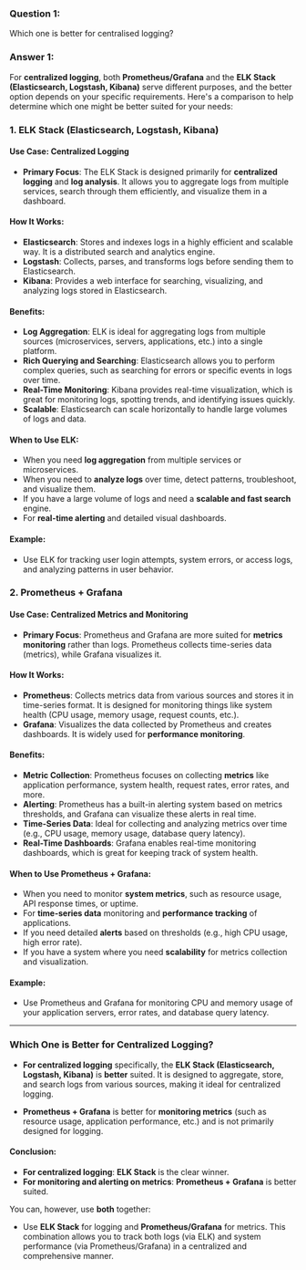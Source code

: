 ### Question 1:

Which one is better for centralised logging?

### Answer 1:

For **centralized logging**, both **Prometheus/Grafana** and the **ELK Stack (Elasticsearch, Logstash, Kibana)** serve different purposes, and the better option depends on your specific requirements. Here's a comparison to help determine which one might be better suited for your needs:

### 1. **ELK Stack (Elasticsearch, Logstash, Kibana)**

#### **Use Case**: Centralized Logging
- **Primary Focus**: The ELK Stack is designed primarily for **centralized logging** and **log analysis**. It allows you to aggregate logs from multiple services, search through them efficiently, and visualize them in a dashboard.

#### **How It Works**:
- **Elasticsearch**: Stores and indexes logs in a highly efficient and scalable way. It is a distributed search and analytics engine.
- **Logstash**: Collects, parses, and transforms logs before sending them to Elasticsearch.
- **Kibana**: Provides a web interface for searching, visualizing, and analyzing logs stored in Elasticsearch.

#### **Benefits**:
- **Log Aggregation**: ELK is ideal for aggregating logs from multiple sources (microservices, servers, applications, etc.) into a single platform.
- **Rich Querying and Searching**: Elasticsearch allows you to perform complex queries, such as searching for errors or specific events in logs over time.
- **Real-Time Monitoring**: Kibana provides real-time visualization, which is great for monitoring logs, spotting trends, and identifying issues quickly.
- **Scalable**: Elasticsearch can scale horizontally to handle large volumes of logs and data.

#### **When to Use ELK**:
- When you need **log aggregation** from multiple services or microservices.
- When you need to **analyze logs** over time, detect patterns, troubleshoot, and visualize them.
- If you have a large volume of logs and need a **scalable and fast search** engine.
- For **real-time alerting** and detailed visual dashboards.

#### **Example**:
- Use ELK for tracking user login attempts, system errors, or access logs, and analyzing patterns in user behavior.

### 2. **Prometheus + Grafana**

#### **Use Case**: Centralized **Metrics** and **Monitoring**
- **Primary Focus**: Prometheus and Grafana are more suited for **metrics monitoring** rather than logs. Prometheus collects time-series data (metrics), while Grafana visualizes it.

#### **How It Works**:
- **Prometheus**: Collects metrics data from various sources and stores it in time-series format. It is designed for monitoring things like system health (CPU usage, memory usage, request counts, etc.).
- **Grafana**: Visualizes the data collected by Prometheus and creates dashboards. It is widely used for **performance monitoring**.

#### **Benefits**:
- **Metric Collection**: Prometheus focuses on collecting **metrics** like application performance, system health, request rates, error rates, and more.
- **Alerting**: Prometheus has a built-in alerting system based on metrics thresholds, and Grafana can visualize these alerts in real time.
- **Time-Series Data**: Ideal for collecting and analyzing metrics over time (e.g., CPU usage, memory usage, database query latency).
- **Real-Time Dashboards**: Grafana enables real-time monitoring dashboards, which is great for keeping track of system health.

#### **When to Use Prometheus + Grafana**:
- When you need to monitor **system metrics**, such as resource usage, API response times, or uptime.
- For **time-series data** monitoring and **performance tracking** of applications.
- If you need detailed **alerts** based on thresholds (e.g., high CPU usage, high error rate).
- If you have a system where you need **scalability** for metrics collection and visualization.

#### **Example**:
- Use Prometheus and Grafana for monitoring CPU and memory usage of your application servers, error rates, and database query latency.

---

### **Which One is Better for Centralized Logging?**

- **For centralized logging** specifically, the **ELK Stack (Elasticsearch, Logstash, Kibana)** is **better** suited. It is designed to aggregate, store, and search logs from various sources, making it ideal for centralized logging.

- **Prometheus + Grafana** is better for **monitoring metrics** (such as resource usage, application performance, etc.) and is not primarily designed for logging.

#### **Conclusion**:
- **For centralized logging**: **ELK Stack** is the clear winner.
- **For monitoring and alerting on metrics**: **Prometheus + Grafana** is better suited.

You can, however, use **both** together:
- Use **ELK Stack** for logging and **Prometheus/Grafana** for metrics. This combination allows you to track both logs (via ELK) and system performance (via Prometheus/Grafana) in a centralized and comprehensive manner.